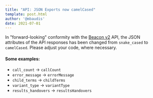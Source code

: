 ```yaml
---
title: "API: JSON Exports now camelCased"
template: post.html
author: '@mbaudis'
date: 2021-07-01
---
```


In "forward-looking" conformity with the [Beacon v2](https://beacon-project.io/categories/beaconv2.html)
API, the JSON attributes of the API responses has been changed from `snake_cased`
to `camelCased`. Please adjust your code, where necessary.

<!--more-->

#### Some examples:

* `call_count` &#8594; `callCount`
* `error_message` &#8594; `errorMessage`
* `child_terms` &#8594; `childTerms`
* `variant_type` &#8594; `variantType`
* `results_handovers` &#8594; `resultsHandovers`
